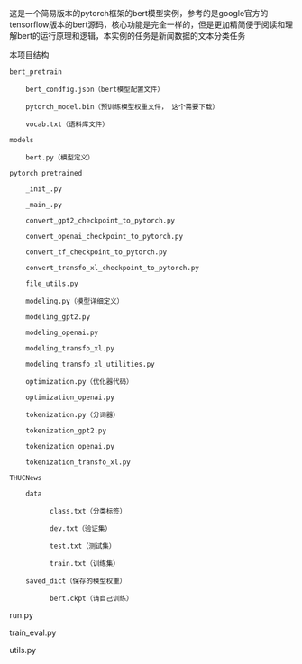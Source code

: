 这是一个简易版本的pytorch框架的bert模型实例，参考的是google官方的tensorflow版本的bert源码，核心功能是完全一样的，但是更加精简便于阅读和理解bert的运行原理和逻辑，本实例的任务是新闻数据的文本分类任务

本项目结构

    bert_pretrain

        bert_condfig.json（bert模型配置文件）

        pytorch_model.bin（预训练模型权重文件， 这个需要下载）

        vocab.txt（语料库文件）

    models

        bert.py（模型定义）

    pytorch_pretrained

        _init_.py

        _main_.py

        convert_gpt2_checkpoint_to_pytorch.py

        convert_openai_checkpoint_to_pytorch.py

        convert_tf_checkpoint_to_pytorch.py

        convert_transfo_xl_checkpoint_to_pytorch.py

        file_utils.py

        modeling.py（模型详细定义）

        modeling_gpt2.py

        modeling_openai.py

        modeling_transfo_xl.py

        modeling_transfo_xl_utilities.py

        optimization.py（优化器代码）

        optimization_openai.py

        tokenization.py（分词器）

        tokenization_gpt2.py

        tokenization_openai.py

        tokenization_transfo_xl.py

    THUCNews

        data
    
              class.txt（分类标签）
      
              dev.txt（验证集）
      
              test.txt（测试集）
      
              train.txt（训练集）
      
        saved_dict（保存的模型权重）
    
              bert.ckpt（请自己训练）
      
run.py

train_eval.py

utils.py

